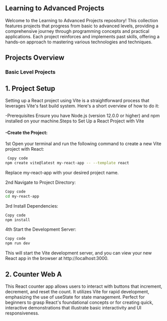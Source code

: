 ## Learning to Advanced Projects
Welcome to the Learning to Advanced Projects repository! This collection features projects that progress from basic to advanced levels, providing a comprehensive journey through programming concepts and practical applications. Each project reinforces and implements past skills, offering a hands-on approach to mastering various technologies and techniques.

## Projects Overview

### Basic Level Projects
## 1. **Project Setup**
   Setting up a React project using Vite is a straightforward process that leverages Vite's fast build system. Here's a short overview of how to do it:

-Prerequisites
Ensure you have Node.js (version 12.0.0 or higher) and npm installed on your machine.Steps to Set Up a React Project with Vite
#### -Create the Project:
1st Open your terminal and run the following command to create a new Vite project with React:

```bash
 Copy code
npm create vite@latest my-react-app -- --template react
```
Replace my-react-app with your desired project name.

2nd Navigate to Project Directory:

```bash
Copy code
cd my-react-app
```
3rd Install Dependencies:

```bash
Copy code
npm install
```
4th Start the Development Server:

```bash
Copy code
npm run dev
```
This will start the Vite development server, and you can view your new React app in the browser at http://localhost:3000.

## 2. **Counter Web A**
This React counter app allows users to interact with buttons that increment, decrement, and reset the count. It utilizes Vite for rapid development, emphasizing the use of useState for state management. Perfect for beginners to grasp React's foundational concepts or for creating quick, interactive demonstrations that illustrate basic interactivity and UI responsiveness.








